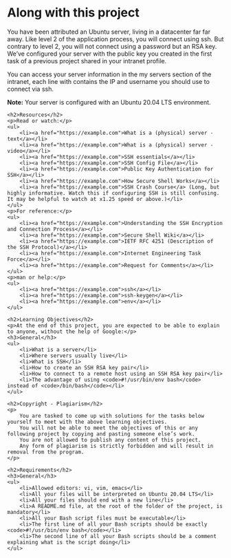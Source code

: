 <!DOCTYPE html>
<html lang="en">
<head>
    <meta charset="UTF-8">
    <meta name="viewport" content="width=device-width, initial-scale=1.0">
    <title>README</title>
</head>
<body>
    <h1>Along with this project</h1>
    <p>
        You have been attributed an Ubuntu server, living in a datacenter far far away. Like level 2 of the application process, you will connect using ssh. But contrary to level 2, you will not connect using a password but an RSA key. We’ve configured your server with the public key you created in the first task of a previous project shared in your intranet profile.
    </p>
    <p>
        You can access your server information in the my servers section of the intranet, each line with contains the IP and username you should use to connect via ssh.
    </p>
    <p><strong>Note:</strong> Your server is configured with an Ubuntu 20.04 LTS environment.</p>

    <h2>Resources</h2>
    <p>Read or watch:</p>
    <ul>
        <li><a href="https://example.com">What is a (physical) server - text</a></li>
        <li><a href="https://example.com">What is a (physical) server - video</a></li>
        <li><a href="https://example.com">SSH essentials</a></li>
        <li><a href="https://example.com">SSH Config File</a></li>
        <li><a href="https://example.com">Public Key Authentication for SSH</a></li>
        <li><a href="https://example.com">How Secure Shell Works</a></li>
        <li><a href="https://example.com">SSH Crash Course</a> (Long, but highly informative. Watch this if configuring SSH is still confusing. It may be helpful to watch at x1.25 speed or above.)</li>
    </ul>
    <p>For reference:</p>
    <ul>
        <li><a href="https://example.com">Understanding the SSH Encryption and Connection Process</a></li>
        <li><a href="https://example.com">Secure Shell Wiki</a></li>
        <li><a href="https://example.com">IETF RFC 4251 (Description of the SSH Protocol)</a></li>
        <li><a href="https://example.com">Internet Engineering Task Force</a></li>
        <li><a href="https://example.com">Request for Comments</a></li>
    </ul>
    <p>man or help:</p>
    <ul>
        <li><a href="https://example.com">ssh</a></li>
        <li><a href="https://example.com">ssh-keygen</a></li>
        <li><a href="https://example.com">env</a></li>
    </ul>

    <h2>Learning Objectives</h2>
    <p>At the end of this project, you are expected to be able to explain to anyone, without the help of Google:</p>
    <h3>General</h3>
    <ul>
        <li>What is a server</li>
        <li>Where servers usually live</li>
        <li>What is SSH</li>
        <li>How to create an SSH RSA key pair</li>
        <li>How to connect to a remote host using an SSH RSA key pair</li>
        <li>The advantage of using <code>#!/usr/bin/env bash</code> instead of <code>/bin/bash</code></li>
    </ul>

    <h2>Copyright - Plagiarism</h2>
    <p>
        You are tasked to come up with solutions for the tasks below yourself to meet with the above learning objectives.
        You will not be able to meet the objectives of this or any following project by copying and pasting someone else’s work.
        You are not allowed to publish any content of this project.
        Any form of plagiarism is strictly forbidden and will result in removal from the program.
    </p>

    <h2>Requirements</h2>
    <h3>General</h3>
    <ul>
        <li>Allowed editors: vi, vim, emacs</li>
        <li>All your files will be interpreted on Ubuntu 20.04 LTS</li>
        <li>All your files should end with a new line</li>
        <li>A README.md file, at the root of the folder of the project, is mandatory</li>
        <li>All your Bash script files must be executable</li>
        <li>The first line of all your Bash scripts should be exactly <code>#!/usr/bin/env bash</code></li>
        <li>The second line of all your Bash scripts should be a comment explaining what is the script doing</li>
    </ul>
</body>
</html>
